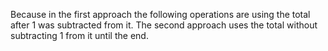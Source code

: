 Because in the first approach the following operations are using the total after 1 was subtracted from it. The second approach uses the total without subtracting 1 from it until the end.